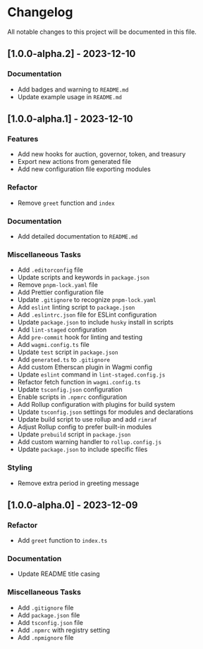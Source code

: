 # Changelog

All notable changes to this project will be documented in this file.

## [1.0.0-alpha.2] - 2023-12-10

### Documentation

- Add badges and warning to `README.md`
- Update example usage in `README.md`

## [1.0.0-alpha.1] - 2023-12-10

### Features

- Add new hooks for auction, governor, token, and treasury
- Export new actions from generated file
- Add new configuration file exporting modules

### Refactor

- Remove `greet` function and `index`

### Documentation

- Add detailed documentation to `README.md`

### Miscellaneous Tasks

- Add `.editorconfig` file
- Update scripts and keywords in `package.json`
- Remove `pnpm-lock.yaml` file
- Add Prettier configuration file
- Update `.gitignore` to recognize `pnpm-lock.yaml`
- Add `eslint` linting script to `package.json`
- Add `.eslintrc.json` file for ESLint configuration
- Update `package.json` to include `husky` install in scripts
- Add `lint-staged` configuration
- Add `pre-commit` hook for linting and testing
- Add `wagmi.config.ts` file
- Update `test` script in `package.json`
- Add `generated.ts` to `.gitignore`
- Add custom Etherscan plugin in Wagmi config
- Update `eslint` command in `lint-staged.config.js`
- Refactor fetch function in `wagmi.config.ts`
- Update `tsconfig.json` configuration
- Enable scripts in `.npmrc` configuration
- Add Rollup configuration with plugins for build system
- Update `tsconfig.json` settings for modules and declarations
- Update build script to use rollup and add `rimraf`
- Adjust Rollup config to prefer built-in modules
- Update `prebuild` script in `package.json`
- Add custom warning handler to `rollup.config.js`
- Update `package.json` to include specific files

### Styling

- Remove extra period in greeting message

## [1.0.0-alpha.0] - 2023-12-09

### Refactor

- Add `greet` function to `index.ts`

### Documentation

- Update README title casing

### Miscellaneous Tasks

- Add `.gitignore` file
- Add `package.json` file
- Add `tsconfig.json` file
- Add `.npmrc` with registry setting
- Add `.npmignore` file

<!-- generated by git-cliff -->
